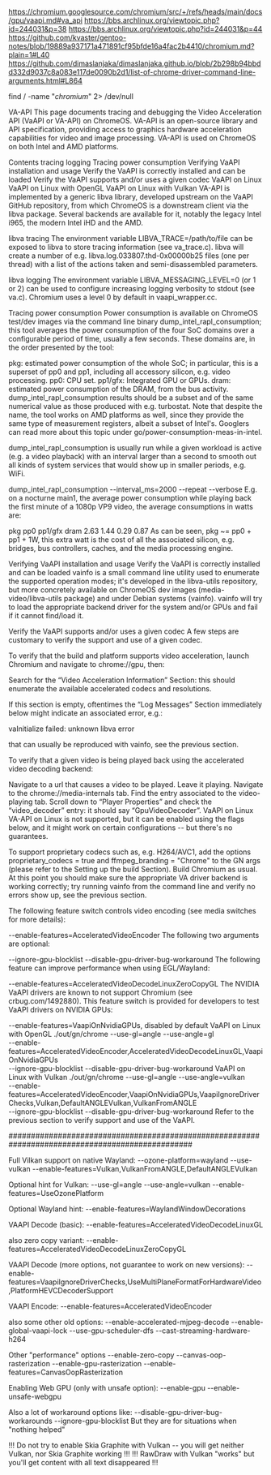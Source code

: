 https://chromium.googlesource.com/chromium/src/+/refs/heads/main/docs/gpu/vaapi.md#va_api
https://bbs.archlinux.org/viewtopic.php?id=244031&p=38
https://bbs.archlinux.org/viewtopic.php?id=244031&p=44
https://github.com/kvaster/gentoo-notes/blob/19889a937171a471891cf95bfde16a4fac2b4410/chromium.md?plain=1#L40
https://github.com/dimaslanjaka/dimaslanjaka.github.io/blob/2b298b94bbdd332d9037c8a083e117de0090b2d1/list-of-chrome-driver-command-line-arguments.html#L864

find / -name "*chromium*" 2> /dev/null

VA-API
This page documents tracing and debugging the Video Acceleration API (VaAPI or VA-API) on ChromeOS. VA-API is an open-source library and API specification, providing access to graphics hardware acceleration capabilities for video and image processing. VA-API is used on ChromeOS on both Intel and AMD platforms.

Contents
tracing
logging
Tracing power consumption
Verifying VaAPI installation and usage
Verify the VaAPI is correctly installed and can be loaded
Verify the VaAPI supports and/or uses a given codec
VaAPI on Linux
VaAPI on Linux with OpenGL
VaAPI on Linux with Vulkan
VA-API is implemented by a generic libva library, developed upstream on the VaAPI GitHub repository, from which ChromeOS is a downstream client via the libva package. Several backends are available for it, notably the legacy Intel i965, the modern Intel iHD and the AMD.



libva tracing
The environment variable LIBVA_TRACE=/path/to/file can be exposed to libva to store tracing information (see va_trace.c). libva will create a number of e.g. libva.log.033807.thd-0x00000b25 files (one per thread) with a list of the actions taken and semi-disassembled parameters.

libva logging
The environment variable LIBVA_MESSAGING_LEVEL=0 (or 1 or 2) can be used to configure increasing logging verbosity to stdout (see va.c). Chromium uses a level 0 by default in vaapi_wrapper.cc.

Tracing power consumption
Power consumption is available on ChromeOS test/dev images via the command line binary dump_intel_rapl_consumption; this tool averages the power consumption of the four SoC domains over a configurable period of time, usually a few seconds. These domains are, in the order presented by the tool:

pkg: estimated power consumption of the whole SoC; in particular, this is a superset of pp0 and pp1, including all accessory silicon, e.g. video processing.
pp0: CPU set.
pp1/gfx: Integrated GPU or GPUs.
dram: estimated power consumption of the DRAM, from the bus activity.
dump_intel_rapl_consumption results should be a subset and of the same numerical value as those produced with e.g. turbostat. Note that despite the name, the tool works on AMD platforms as well, since they provide the same type of measurement registers, albeit a subset of Intel's. Googlers can read more about this topic under go/power-consumption-meas-in-intel.

dump_intel_rapl_consumption is usually run while a given workload is active (e.g. a video playback) with an interval larger than a second to smooth out all kinds of system services that would show up in smaller periods, e.g. WiFi.

dump_intel_rapl_consumption --interval_ms=2000 --repeat --verbose
E.g. on a nocturne main1, the average power consumption while playing back the first minute of a 1080p VP9 video, the average consumptions in watts are:

pkg	pp0	pp1/gfx	dram
2.63	1.44	0.29	0.87
As can be seen, pkg ~= pp0 + pp1 + 1W, this extra watt is the cost of all the associated silicon, e.g. bridges, bus controllers, caches, and the media processing engine.

Verifying VaAPI installation and usage
 Verify the VaAPI is correctly installed and can be loaded
vainfo is a small command line utility used to enumerate the supported operation modes; it's developed in the libva-utils repository, but more concretely available on ChromeOS dev images (media-video/libva-utils package) and under Debian systems (vainfo). vainfo will try to load the appropriate backend driver for the system and/or GPUs and fail if it cannot find/load it.

 Verify the VaAPI supports and/or uses a given codec
A few steps are customary to verify the support and use of a given codec.

To verify that the build and platform supports video acceleration, launch Chromium and navigate to chrome://gpu, then:

Search for the “Video Acceleration Information” Section: this should enumerate the available accelerated codecs and resolutions.

If this section is empty, oftentimes the “Log Messages” Section immediately below might indicate an associated error, e.g.:

vaInitialize failed: unknown libva error

that can usually be reproduced with vainfo, see the previous section.

To verify that a given video is being played back using the accelerated video decoding backend:

Navigate to a url that causes a video to be played. Leave it playing.
Navigate to the chrome://media-internals tab.
Find the entry associated to the video-playing tab.
Scroll down to “Player Properties” and check the “video_decoder” entry: it should say “GpuVideoDecoder”.
VaAPI on Linux
VA-API on Linux is not supported, but it can be enabled using the flags below, and it might work on certain configurations -- but there's no guarantees.

To support proprietary codecs such as, e.g. H264/AVC1, add the options proprietary_codecs = true and ffmpeg_branding = "Chrome" to the GN args (please refer to the Setting up the build Section).
Build Chromium as usual.
At this point you should make sure the appropriate VA driver backend is working correctly; try running vainfo from the command line and verify no errors show up, see the previous section.

The following feature switch controls video encoding (see media switches for more details):

--enable-features=AcceleratedVideoEncoder
The following two arguments are optional:

--ignore-gpu-blocklist
--disable-gpu-driver-bug-workaround
The following feature can improve performance when using EGL/Wayland:

--enable-features=AcceleratedVideoDecodeLinuxZeroCopyGL
The NVIDIA VaAPI drivers are known to not support Chromium (see crbug.com/1492880). This feature switch is provided for developers to test VaAPI drivers on NVIDIA GPUs:

--enable-features=VaapiOnNvidiaGPUs, disabled by default
VaAPI on Linux with OpenGL
./out/gn/chrome --use-gl=angle --use-angle=gl \
--enable-features=AcceleratedVideoEncoder,AcceleratedVideoDecodeLinuxGL,VaapiOnNvidiaGPUs \
--ignore-gpu-blocklist --disable-gpu-driver-bug-workaround
VaAPI on Linux with Vulkan
./out/gn/chrome --use-gl=angle --use-angle=vulkan \
--enable-features=AcceleratedVideoEncoder,VaapiOnNvidiaGPUs,VaapiIgnoreDriverChecks,Vulkan,DefaultANGLEVulkan,VulkanFromANGLE \
--ignore-gpu-blocklist --disable-gpu-driver-bug-workaround
Refer to the previous section to verify support and use of the VaAPI.

#################################################################################################

Full Vilkan support on native Wayland:
--ozone-platform=wayland --use-vulkan --enable-features=Vulkan,VulkanFromANGLE,DefaultANGLEVulkan

Optional hint for Vulkan:
--use-gl=angle --use-angle=vulkan
--enable-features=UseOzonePlatform

Optional Wayland hint:
--enable-features=WaylandWindowDecorations


VAAPI Decode (basic):
--enable-features=AcceleratedVideoDecodeLinuxGL

also zero copy variant:
--enable-features=AcceleratedVideoDecodeLinuxZeroCopyGL

VAAPI Decode (more options, not guarantee to work on new versions):
--enable-features=VaapiIgnoreDriverChecks,UseMultiPlaneFormatForHardwareVideo,PlatformHEVCDecoderSupport

VAAPI Encode:
--enable-features=AcceleratedVideoEncoder

also some other old options:
--enable-accelerated-mjpeg-decode --enable-global-vaapi-lock --use-gpu-scheduler-dfs --cast-streaming-hardware-h264


Other "performance" options
--enable-zero-copy --canvas-oop-rasterization --enable-gpu-rasterization
--enable-features=CanvasOopRasterization


Enabling Web GPU (only with unsafe option):
--enable-gpu --enable-unsafe-webgpu


Also a lot of workaround options like:
--disable-gpu-driver-bug-workarounds --ignore-gpu-blocklist
But they are for situations when "nothing helped"


!!! Do not try to enable Skia Graphite with Vulkan -- you will get neither Vulkan, nor Skia Graphite working !!!
!!! RawDraw with Vulkan "works" but you'll get content with all text disappeared !!!
